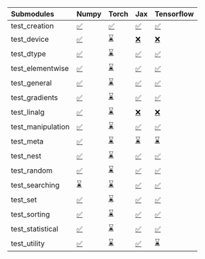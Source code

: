 | Submodules        | Numpy                                                                                                                           | Torch                                                                                                                           | Jax                                                                                                                             | Tensorflow                                                                                                                      |
|:------------------|:--------------------------------------------------------------------------------------------------------------------------------|:--------------------------------------------------------------------------------------------------------------------------------|:--------------------------------------------------------------------------------------------------------------------------------|:--------------------------------------------------------------------------------------------------------------------------------|
| test_creation     | <a href="https://github.com/unifyai/ivy/runs/7892571732?check_suite_focus=true" rel="noopener noreferrer" target="_blank">✅</a> | <a href="https://github.com/unifyai/ivy/runs/7892572748?check_suite_focus=true" rel="noopener noreferrer" target="_blank">✅</a> | <a href="https://github.com/unifyai/ivy/runs/7892573853?check_suite_focus=true" rel="noopener noreferrer" target="_blank">✅</a> | <a href="https://github.com/unifyai/ivy/runs/7892574700?check_suite_focus=true" rel="noopener noreferrer" target="_blank">✅</a> |
| test_device       | <a href="https://github.com/unifyai/ivy/runs/7892571781?check_suite_focus=true" rel="noopener noreferrer" target="_blank">✅</a> | <a href="https://github.com/unifyai/ivy/runs/7892572863?check_suite_focus=true" rel="noopener noreferrer" target="_blank">⌛</a> | <a href="https://github.com/unifyai/ivy/runs/7892573925?check_suite_focus=true" rel="noopener noreferrer" target="_blank">❌</a> | <a href="https://github.com/unifyai/ivy/runs/7892574754?check_suite_focus=true" rel="noopener noreferrer" target="_blank">❌</a> |
| test_dtype        | <a href="https://github.com/unifyai/ivy/runs/7892571872?check_suite_focus=true" rel="noopener noreferrer" target="_blank">✅</a> | <a href="https://github.com/unifyai/ivy/runs/7892572941?check_suite_focus=true" rel="noopener noreferrer" target="_blank">⌛</a> | <a href="https://github.com/unifyai/ivy/runs/7892574012?check_suite_focus=true" rel="noopener noreferrer" target="_blank">✅</a> | <a href="https://github.com/unifyai/ivy/runs/7892574804?check_suite_focus=true" rel="noopener noreferrer" target="_blank">✅</a> |
| test_elementwise  | <a href="https://github.com/unifyai/ivy/runs/7892571943?check_suite_focus=true" rel="noopener noreferrer" target="_blank">✅</a> | <a href="https://github.com/unifyai/ivy/runs/7892573022?check_suite_focus=true" rel="noopener noreferrer" target="_blank">⌛</a> | <a href="https://github.com/unifyai/ivy/runs/7892574071?check_suite_focus=true" rel="noopener noreferrer" target="_blank">✅</a> | <a href="https://github.com/unifyai/ivy/runs/7892574877?check_suite_focus=true" rel="noopener noreferrer" target="_blank">✅</a> |
| test_general      | <a href="https://github.com/unifyai/ivy/runs/7892571989?check_suite_focus=true" rel="noopener noreferrer" target="_blank">✅</a> | <a href="https://github.com/unifyai/ivy/runs/7892573156?check_suite_focus=true" rel="noopener noreferrer" target="_blank">⌛</a> | <a href="https://github.com/unifyai/ivy/runs/7892574136?check_suite_focus=true" rel="noopener noreferrer" target="_blank">✅</a> | <a href="https://github.com/unifyai/ivy/runs/7892574994?check_suite_focus=true" rel="noopener noreferrer" target="_blank">✅</a> |
| test_gradients    | <a href="https://github.com/unifyai/ivy/runs/7892572057?check_suite_focus=true" rel="noopener noreferrer" target="_blank">✅</a> | <a href="https://github.com/unifyai/ivy/runs/7892573254?check_suite_focus=true" rel="noopener noreferrer" target="_blank">⌛</a> | <a href="https://github.com/unifyai/ivy/runs/7892574202?check_suite_focus=true" rel="noopener noreferrer" target="_blank">✅</a> | <a href="https://github.com/unifyai/ivy/runs/7892575093?check_suite_focus=true" rel="noopener noreferrer" target="_blank">✅</a> |
| test_linalg       | <a href="https://github.com/unifyai/ivy/runs/7892572116?check_suite_focus=true" rel="noopener noreferrer" target="_blank">✅</a> | <a href="https://github.com/unifyai/ivy/runs/7892573313?check_suite_focus=true" rel="noopener noreferrer" target="_blank">⌛</a> | <a href="https://github.com/unifyai/ivy/runs/7892574253?check_suite_focus=true" rel="noopener noreferrer" target="_blank">❌</a> | <a href="https://github.com/unifyai/ivy/runs/7892575142?check_suite_focus=true" rel="noopener noreferrer" target="_blank">❌</a> |
| test_manipulation | <a href="https://github.com/unifyai/ivy/runs/7892572165?check_suite_focus=true" rel="noopener noreferrer" target="_blank">✅</a> | <a href="https://github.com/unifyai/ivy/runs/7892573372?check_suite_focus=true" rel="noopener noreferrer" target="_blank">⌛</a> | <a href="https://github.com/unifyai/ivy/runs/7892574293?check_suite_focus=true" rel="noopener noreferrer" target="_blank">✅</a> | <a href="https://github.com/unifyai/ivy/runs/7892575196?check_suite_focus=true" rel="noopener noreferrer" target="_blank">✅</a> |
| test_meta         | <a href="https://github.com/unifyai/ivy/runs/7892572221?check_suite_focus=true" rel="noopener noreferrer" target="_blank">✅</a> | <a href="https://github.com/unifyai/ivy/runs/7892573426?check_suite_focus=true" rel="noopener noreferrer" target="_blank">⌛</a> | <a href="https://github.com/unifyai/ivy/runs/7892574335?check_suite_focus=true" rel="noopener noreferrer" target="_blank">⌛</a> | <a href="https://github.com/unifyai/ivy/runs/7892575258?check_suite_focus=true" rel="noopener noreferrer" target="_blank">⌛</a> |
| test_nest         | <a href="https://github.com/unifyai/ivy/runs/7892572272?check_suite_focus=true" rel="noopener noreferrer" target="_blank">✅</a> | <a href="https://github.com/unifyai/ivy/runs/7892573471?check_suite_focus=true" rel="noopener noreferrer" target="_blank">⌛</a> | <a href="https://github.com/unifyai/ivy/runs/7892574381?check_suite_focus=true" rel="noopener noreferrer" target="_blank">✅</a> | <a href="https://github.com/unifyai/ivy/runs/7892575312?check_suite_focus=true" rel="noopener noreferrer" target="_blank">✅</a> |
| test_random       | <a href="https://github.com/unifyai/ivy/runs/7892572323?check_suite_focus=true" rel="noopener noreferrer" target="_blank">✅</a> | <a href="https://github.com/unifyai/ivy/runs/7892573518?check_suite_focus=true" rel="noopener noreferrer" target="_blank">⌛</a> | <a href="https://github.com/unifyai/ivy/runs/7892574428?check_suite_focus=true" rel="noopener noreferrer" target="_blank">✅</a> | <a href="https://github.com/unifyai/ivy/runs/7892575350?check_suite_focus=true" rel="noopener noreferrer" target="_blank">✅</a> |
| test_searching    | <a href="https://github.com/unifyai/ivy/runs/7892572382?check_suite_focus=true" rel="noopener noreferrer" target="_blank">⌛</a> | <a href="https://github.com/unifyai/ivy/runs/7892573574?check_suite_focus=true" rel="noopener noreferrer" target="_blank">⌛</a> | <a href="https://github.com/unifyai/ivy/runs/7892574480?check_suite_focus=true" rel="noopener noreferrer" target="_blank">✅</a> | <a href="https://github.com/unifyai/ivy/runs/7892575402?check_suite_focus=true" rel="noopener noreferrer" target="_blank">✅</a> |
| test_set          | <a href="https://github.com/unifyai/ivy/runs/7892572451?check_suite_focus=true" rel="noopener noreferrer" target="_blank">✅</a> | <a href="https://github.com/unifyai/ivy/runs/7892573622?check_suite_focus=true" rel="noopener noreferrer" target="_blank">⌛</a> | <a href="https://github.com/unifyai/ivy/runs/7892574528?check_suite_focus=true" rel="noopener noreferrer" target="_blank">✅</a> | <a href="https://github.com/unifyai/ivy/runs/7892575455?check_suite_focus=true" rel="noopener noreferrer" target="_blank">✅</a> |
| test_sorting      | <a href="https://github.com/unifyai/ivy/runs/7892572509?check_suite_focus=true" rel="noopener noreferrer" target="_blank">✅</a> | <a href="https://github.com/unifyai/ivy/runs/7892573665?check_suite_focus=true" rel="noopener noreferrer" target="_blank">⌛</a> | <a href="https://github.com/unifyai/ivy/runs/7892574573?check_suite_focus=true" rel="noopener noreferrer" target="_blank">✅</a> | <a href="https://github.com/unifyai/ivy/runs/7892575505?check_suite_focus=true" rel="noopener noreferrer" target="_blank">✅</a> |
| test_statistical  | <a href="https://github.com/unifyai/ivy/runs/7892572583?check_suite_focus=true" rel="noopener noreferrer" target="_blank">✅</a> | <a href="https://github.com/unifyai/ivy/runs/7892573723?check_suite_focus=true" rel="noopener noreferrer" target="_blank">⌛</a> | <a href="https://github.com/unifyai/ivy/runs/7892574604?check_suite_focus=true" rel="noopener noreferrer" target="_blank">✅</a> | <a href="https://github.com/unifyai/ivy/runs/7892575551?check_suite_focus=true" rel="noopener noreferrer" target="_blank">✅</a> |
| test_utility      | <a href="https://github.com/unifyai/ivy/runs/7892572667?check_suite_focus=true" rel="noopener noreferrer" target="_blank">✅</a> | <a href="https://github.com/unifyai/ivy/runs/7892573801?check_suite_focus=true" rel="noopener noreferrer" target="_blank">⌛</a> | <a href="https://github.com/unifyai/ivy/runs/7892574653?check_suite_focus=true" rel="noopener noreferrer" target="_blank">✅</a> | <a href="https://github.com/unifyai/ivy/runs/7892575595?check_suite_focus=true" rel="noopener noreferrer" target="_blank">⌛</a> |